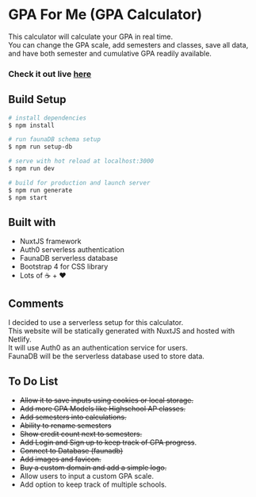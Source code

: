 # GPA For Me (GPA Calculator)
This calculator will calculate your GPA in real time.  
You can change the GPA scale, add semesters and classes, save all data, and have both semester and cumulative GPA readily available.

### Check it out live [here](http://gpafor.me)

## Build Setup
``` bash
# install dependencies
$ npm install

# run faunaDB schema setup
$ npm run setup-db

# serve with hot reload at localhost:3000
$ npm run dev

# build for production and launch server
$ npm run generate
$ npm start
```

## Built with
- NuxtJS framework
- Auth0 serverless authentication
- FaunaDB serverless database
- Bootstrap 4 for CSS library
- Lots of :coffee: + :heart:

## Comments
I decided to use a serverless setup for this calculator.  
This website will be statically generated with NuxtJS and hosted with Netlify.  
It will use Auth0 as an authentication service for users.  
FaunaDB will be the serverless database used to store data.

## To Do List
- ~~Allow it to save inputs using cookies or local storage.~~  
- ~~Add more GPA Models like Highschool AP classes.~~  
- ~~Add semesters into calculations.~~  
- ~~Ability to rename semesters~~
- ~~Show credit count next to semesters.~~  
- ~~Add Login and Sign up to keep track of GPA progress~~.  
- ~~Connect to Database (faunadb)~~ 
- ~~Add images and favicon.~~  
- ~~Buy a custom domain and add a simple logo.~~  
- Allow users to input a custom GPA scale.  
- Add option to keep track of multiple schools.  

